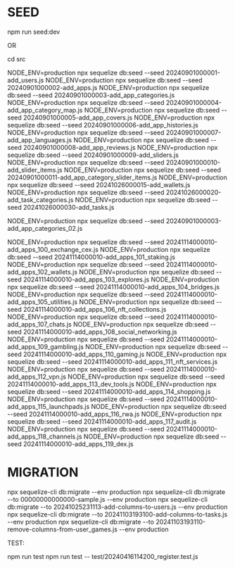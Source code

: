 # SEED

npm run seed:dev

OR

cd src

NODE_ENV=production npx sequelize db:seed --seed 20240901000001-add_users.js
NODE_ENV=production npx sequelize db:seed --seed 20240901000002-add_apps.js
NODE_ENV=production npx sequelize db:seed --seed 20240901000003-add_app_categories.js
NODE_ENV=production npx sequelize db:seed --seed 20240901000004-add_app_category_map.js
NODE_ENV=production npx sequelize db:seed --seed 20240901000005-add_app_covers.js
NODE_ENV=production npx sequelize db:seed --seed 20240901000006-add_app_histories.js
NODE_ENV=production npx sequelize db:seed --seed 20240901000007-add_app_languages.js
NODE_ENV=production npx sequelize db:seed --seed 20240901000008-add_app_reviews.js
NODE_ENV=production npx sequelize db:seed --seed 20240901000009-add_sliders.js
NODE_ENV=production npx sequelize db:seed --seed 20240901000010-add_slider_items.js
NODE_ENV=production npx sequelize db:seed --seed 20240901000011-add_app_category_slider_items.js
NODE_ENV=production npx sequelize db:seed --seed 20241026000015-add_wallets.js
NODE_ENV=production npx sequelize db:seed --seed 20241026000020-add_task_categories.js
NODE_ENV=production npx sequelize db:seed --seed 20241026000030-add_tasks.js

NODE_ENV=production npx sequelize db:seed --seed 20240901000003-add_app_categories_02.js

NODE_ENV=production npx sequelize db:seed --seed 20241114000010-add_apps_100_exchange_cex.js
NODE_ENV=production npx sequelize db:seed --seed 20241114000010-add_apps_101_staking.js
NODE_ENV=production npx sequelize db:seed --seed 20241114000010-add_apps_102_wallets.js
NODE_ENV=production npx sequelize db:seed --seed 20241114000010-add_apps_103_explores.js
NODE_ENV=production npx sequelize db:seed --seed 20241114000010-add_apps_104_bridges.js
NODE_ENV=production npx sequelize db:seed --seed 20241114000010-add_apps_105_utilities.js
NODE_ENV=production npx sequelize db:seed --seed 20241114000010-add_apps_106_nft_collections.js
NODE_ENV=production npx sequelize db:seed --seed 20241114000010-add_apps_107_chats.js
NODE_ENV=production npx sequelize db:seed --seed 20241114000010-add_apps_108_social_networking.js
NODE_ENV=production npx sequelize db:seed --seed 20241114000010-add_apps_109_gambling.js
NODE_ENV=production npx sequelize db:seed --seed 20241114000010-add_apps_110_gaming.js
NODE_ENV=production npx sequelize db:seed --seed 20241114000010-add_apps_111_nft_services.js
NODE_ENV=production npx sequelize db:seed --seed 20241114000010-add_apps_112_vpn.js
NODE_ENV=production npx sequelize db:seed --seed 20241114000010-add_apps_113_dev_tools.js
NODE_ENV=production npx sequelize db:seed --seed 20241114000010-add_apps_114_shopping.js
NODE_ENV=production npx sequelize db:seed --seed 20241114000010-add_apps_115_launchpads.js
NODE_ENV=production npx sequelize db:seed --seed 20241114000010-add_apps_116_rwa.js
NODE_ENV=production npx sequelize db:seed --seed 20241114000010-add_apps_117_audit.js
NODE_ENV=production npx sequelize db:seed --seed 20241114000010-add_apps_118_channels.js
NODE_ENV=production npx sequelize db:seed --seed 20241114000010-add_apps_119_dex.js


# MIGRATION

npx sequelize-cli db:migrate --env production
npx sequelize-cli db:migrate --to 00000000000000-sample.js --env production
npx sequelize-cli db:migrate --to 20241025231113-add-columns-to-users.js --env production
npx sequelize-cli db:migrate --to 20241103193100-add-columns-to-tasks.js --env production
npx sequelize-cli db:migrate --to 20241103193110-remove-columns-from-user_games.js --env production


TEST:

  npm run test
  npm run test -- test/20240416114200_register.test.js
